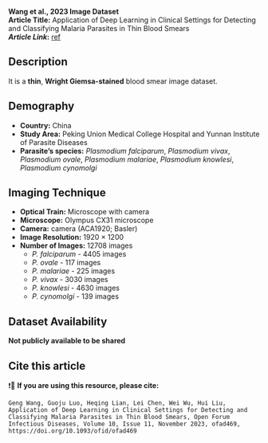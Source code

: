 **Wang et al., 2023 Image Dataset**  
**Article Title:** Application of Deep Learning in Clinical Settings for Detecting and Classifying Malaria Parasites in Thin Blood Smears  
**_Article Link_:** [ref](https://academic.oup.com/ofid/article/10/11/ofad469/7274735)


## **Description**
It is a **thin**, **Wright Giemsa-stained** blood smear image dataset.


## **Demography**
+ **Country:** China
+ **Study Area:** Peking Union Medical College Hospital and Yunnan Institute of Parasite Diseases
+ **Parasite’s species:** _Plasmodium falciparum_, _Plasmodium vivax_, _Plasmodium ovale_, _Plasmodium malariae_, _Plasmodium knowlesi_, _Plasmodium cynomolgi_


## **Imaging Technique**
+ **Optical Train:** Microscope with camera
+ **Microscope:** Olympus CX31 microscope
+ **Camera:** camera (ACA1920; Basler)
+ **Image Resolution:** 1920 × 1200
+ **Number of Images:** 12708 images
    - _P. falciparum_ - 4405 images
    - _P. ovale_ - 117 images
    - _P. malariae_ - 225 images
    - _P. vivax_ - 3030 images
    - _P. knowlesi_ - 4630 images
    - _P. cynomolgi_ - 139 images
  

## **Dataset Availability**
**Not publicly available to be shared**


## **Cite this article**

 ❗🛑 **If you are using this resource, please cite:** 
 
```
Geng Wang, Guoju Luo, Heqing Lian, Lei Chen, Wei Wu, Hui Liu, Application of Deep Learning in Clinical Settings for Detecting and Classifying Malaria Parasites in Thin Blood Smears, Open Forum Infectious Diseases, Volume 10, Issue 11, November 2023, ofad469, https://doi.org/10.1093/ofid/ofad469
```

